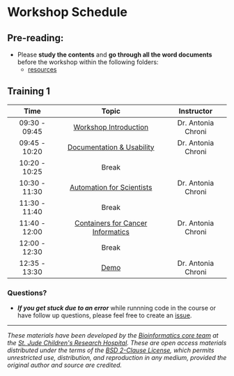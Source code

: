 # Workshop Schedule


## Pre-reading:

* Please **study the contents** and **go through all the word documents** before the workshop within the following folders:
  * [resources](https://github.com/stjudeDNBBinfCore/Trainings/tree/main/courses/Automation-Reproducibility-compbio/resources/)

## Training 1

| Time |  Topic  | Instructor |
|:-----------:|:----------:|:--------:|
| 09:30 - 09:45 | [Workshop Introduction](https://github.com/stjudeDNBBinfCore/Trainings/tree/main/courses/Automation-Reproducibility-compbio/lectures/01-Best-practices.pdf) | Dr. Antonia Chroni |
| 09:45 - 10:20 | [Documentation & Usability](https://github.com/stjudeDNBBinfCore/Trainings/tree/main/courses/Automation-Reproducibility-compbio/lectures/01-Best-practices.pdf) | Dr. Antonia Chroni |
| 10:20 - 10:25 | Break|  |
| 10:30 - 11:30 | [Automation for Scientists](https://github.com/stjudeDNBBinfCore/Trainings/tree/main/courses/Automation-Reproducibility-compbio/lectures/01-Best-practices.pdf) | Dr. Antonia Chroni |
| 11:30 - 11:40 | Break|  |
| 11:40 - 12:00 | [Containers for Cancer Informatics](https://github.com/stjudeDNBBinfCore/Trainings/tree/main/courses/Automation-Reproducibility-compbio/lectures/01-Best-practices.pdf) | Dr. Antonia Chroni |
| 12:00 - 12:30 | Break|  |
| 12:35 - 13:30 | [Demo](https://github.com/stjudeDNBBinfCore/Trainings/tree/main/courses/Automation-Reproducibility-compbio/demo) | Dr. Antonia Chroni |


### Questions?
* ***If you get stuck due to an error*** while runnning code in the course or have follow up questions, please feel free to create an [issue](https://github.com/stjudeDNBBinfCore/Trainings/issues).


---

*These materials have been developed by the [Bioinformatics core team](https://www.stjude.org/research/departments/developmental-neurobiology/shared-resources/bioinformatic-core.html) at the [St. Jude Children's Research Hospital](https://www.stjude.org/). These are open access materials distributed under the terms of the [BSD 2-Clause License](https://opensource.org/license/bsd-2-clause), which permits unrestricted use, distribution, and reproduction in any medium, provided the original author and source are credited.*
